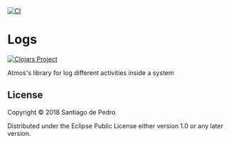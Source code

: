 [![CI](https://github.com/AtmosSystem/Logs/actions/workflows/release.yml/badge.svg)](https://github.com/AtmosSystem/Logs/actions/workflows/release.yml)

# Logs

[![Clojars Project](https://img.shields.io/clojars/v/org.clojars.atmos-system/atmos-logs.svg)](https://clojars.org/org.clojars.atmos-system/atmos-logs)


Atmos's library for log different activities inside a system


## License

Copyright © 2018 Santiago de Pedro

Distributed under the Eclipse Public License either version 1.0 or any later version.
